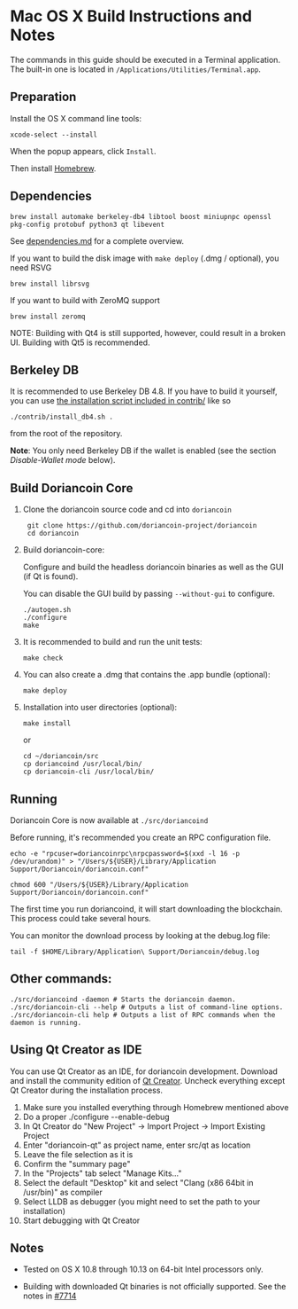 Mac OS X Build Instructions and Notes
====================================
The commands in this guide should be executed in a Terminal application.
The built-in one is located in `/Applications/Utilities/Terminal.app`.

Preparation
-----------
Install the OS X command line tools:

`xcode-select --install`

When the popup appears, click `Install`.

Then install [Homebrew](https://brew.sh).

Dependencies
----------------------

    brew install automake berkeley-db4 libtool boost miniupnpc openssl pkg-config protobuf python3 qt libevent

See [dependencies.md](dependencies.md) for a complete overview.

If you want to build the disk image with `make deploy` (.dmg / optional), you need RSVG

    brew install librsvg

If you want to build with ZeroMQ support
    
    brew install zeromq

NOTE: Building with Qt4 is still supported, however, could result in a broken UI. Building with Qt5 is recommended.

Berkeley DB
-----------
It is recommended to use Berkeley DB 4.8. If you have to build it yourself,
you can use [the installation script included in contrib/](/contrib/install_db4.sh)
like so

```shell
./contrib/install_db4.sh .
```

from the root of the repository.

**Note**: You only need Berkeley DB if the wallet is enabled (see the section *Disable-Wallet mode* below).

Build Doriancoin Core
------------------------

1. Clone the doriancoin source code and cd into `doriancoin`

        git clone https://github.com/doriancoin-project/doriancoin
        cd doriancoin

2.  Build doriancoin-core:

    Configure and build the headless doriancoin binaries as well as the GUI (if Qt is found).

    You can disable the GUI build by passing `--without-gui` to configure.

        ./autogen.sh
        ./configure
        make

3.  It is recommended to build and run the unit tests:

        make check

4.  You can also create a .dmg that contains the .app bundle (optional):

        make deploy

5.  Installation into user directories (optional):

        make install

    or

        cd ~/doriancoin/src
        cp doriancoind /usr/local/bin/
        cp doriancoin-cli /usr/local/bin/

Running
-------

Doriancoin Core is now available at `./src/doriancoind`

Before running, it's recommended you create an RPC configuration file.

    echo -e "rpcuser=doriancoinrpc\nrpcpassword=$(xxd -l 16 -p /dev/urandom)" > "/Users/${USER}/Library/Application Support/Doriancoin/doriancoin.conf"

    chmod 600 "/Users/${USER}/Library/Application Support/Doriancoin/doriancoin.conf"

The first time you run doriancoind, it will start downloading the blockchain. This process could take several hours.

You can monitor the download process by looking at the debug.log file:

    tail -f $HOME/Library/Application\ Support/Doriancoin/debug.log

Other commands:
-------

    ./src/doriancoind -daemon # Starts the doriancoin daemon.
    ./src/doriancoin-cli --help # Outputs a list of command-line options.
    ./src/doriancoin-cli help # Outputs a list of RPC commands when the daemon is running.

Using Qt Creator as IDE
------------------------
You can use Qt Creator as an IDE, for doriancoin development.
Download and install the community edition of [Qt Creator](https://www.qt.io/download/).
Uncheck everything except Qt Creator during the installation process.

1. Make sure you installed everything through Homebrew mentioned above
2. Do a proper ./configure --enable-debug
3. In Qt Creator do "New Project" -> Import Project -> Import Existing Project
4. Enter "doriancoin-qt" as project name, enter src/qt as location
5. Leave the file selection as it is
6. Confirm the "summary page"
7. In the "Projects" tab select "Manage Kits..."
8. Select the default "Desktop" kit and select "Clang (x86 64bit in /usr/bin)" as compiler
9. Select LLDB as debugger (you might need to set the path to your installation)
10. Start debugging with Qt Creator

Notes
-----

* Tested on OS X 10.8 through 10.13 on 64-bit Intel processors only.

* Building with downloaded Qt binaries is not officially supported. See the notes in [#7714](https://github.com/doriancoin/doriancoin/issues/7714)

